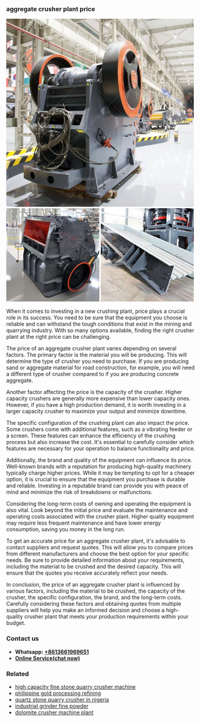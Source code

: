 <h3>aggregate crusher plant price</h3><img src='1704951404.jpg' alt=''><p>When it comes to investing in a new crushing plant, price plays a crucial role in its success. You need to be sure that the equipment you choose is reliable and can withstand the tough conditions that exist in the mining and quarrying industry. With so many options available, finding the right crusher plant at the right price can be challenging.</p><p>The price of an aggregate crusher plant varies depending on several factors. The primary factor is the material you will be producing. This will determine the type of crusher you need to purchase. If you are producing sand or aggregate material for road construction, for example, you will need a different type of crusher compared to if you are producing concrete aggregate.</p><p>Another factor affecting the price is the capacity of the crusher. Higher capacity crushers are generally more expensive than lower capacity ones. However, if you have a high production demand, it is worth investing in a larger capacity crusher to maximize your output and minimize downtime.</p><p>The specific configuration of the crushing plant can also impact the price. Some crushers come with additional features, such as a vibrating feeder or a screen. These features can enhance the efficiency of the crushing process but also increase the cost. It's essential to carefully consider which features are necessary for your operation to balance functionality and price.</p><p>Additionally, the brand and quality of the equipment can influence its price. Well-known brands with a reputation for producing high-quality machinery typically charge higher prices. While it may be tempting to opt for a cheaper option, it is crucial to ensure that the equipment you purchase is durable and reliable. Investing in a reputable brand can provide you with peace of mind and minimize the risk of breakdowns or malfunctions.</p><p>Considering the long-term costs of owning and operating the equipment is also vital. Look beyond the initial price and evaluate the maintenance and operating costs associated with the crusher plant. Higher quality equipment may require less frequent maintenance and have lower energy consumption, saving you money in the long run.</p><p>To get an accurate price for an aggregate crusher plant, it's advisable to contact suppliers and request quotes. This will allow you to compare prices from different manufacturers and choose the best option for your specific needs. Be sure to provide detailed information about your requirements, including the material to be crushed and the desired capacity. This will ensure that the quotes you receive accurately reflect your needs.</p><p>In conclusion, the price of an aggregate crusher plant is influenced by various factors, including the material to be crushed, the capacity of the crusher, the specific configuration, the brand, and the long-term costs. Carefully considering these factors and obtaining quotes from multiple suppliers will help you make an informed decision and choose a high-quality crusher plant that meets your production requirements within your budget.</p><h3>Contact us</h3><ul><li><strong>Whatsapp:&nbsp;<a href="https://wa.me/8613661969651">+8613661969651</a></strong></li><li><a href="https://swt.shibang-china.com/?git&amp;zhl&amp;aggregate crusher plant price"><strong>Online Service(chat now)</strong></a></li></ul><h3>Related</h3><ul><li><a href='high capacity fine stone quarry crusher machine.md'>high capacity fine stone quarry crusher machine</a></li><li><a href='philippine gold processing refining.md'>philippine gold processing refining</a></li><li><a href='quartz stone quarry crusher in nigeria.md'>quartz stone quarry crusher in nigeria</a></li><li><a href='industrial grinder fine powder.md'>industrial grinder fine powder</a></li><li><a href='dolomite crusher machine plant.md'>dolomite crusher machine plant</a></li></ul>